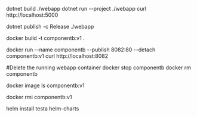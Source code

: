 dotnet build ./webapp
dotnet run --project ./webapp 
curl http://localhost:5000


dotnet publish -c Release ./webapp


docker build -t componentb:v1 .




docker run --name componentb --publish 8082:80 --detach componentb:v1
curl http://localhost:8082


#Delete the running webapp container
docker stop componentb
docker rm componentb


docker image ls componentb:v1

docker rmi componentb:v1

helm install testa helm-charts